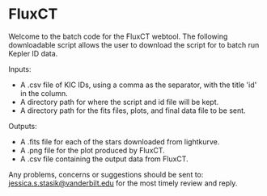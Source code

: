 # FluxCT

Welcome to the batch code for the FluxCT webtool. The following downloadable script allows the user to download the script for to batch run Kepler ID data. 

Inputs: 
<ul>
<li> A .csv file of KIC IDs, using a comma as the separator, with the title 'id' in the column. </li>
<li> A directory path for where the script and id file will be kept. </li>
<li> A directory path for the fits files, plots, and final data file to be sent. </li>
</ul>
  
Outputs: 
<ul>
<li> A .fits file for each of the stars downloaded from lightkurve. </li>
<li> A .png file for the plot produced by FluxCT. </li>
<li> A .csv file containing the output data from FluxCT. </li> 
</ul>

Any problems, concerns or suggestions should be sent to: jessica.s.stasik@vanderbilt.edu for the most timely review and reply. 
